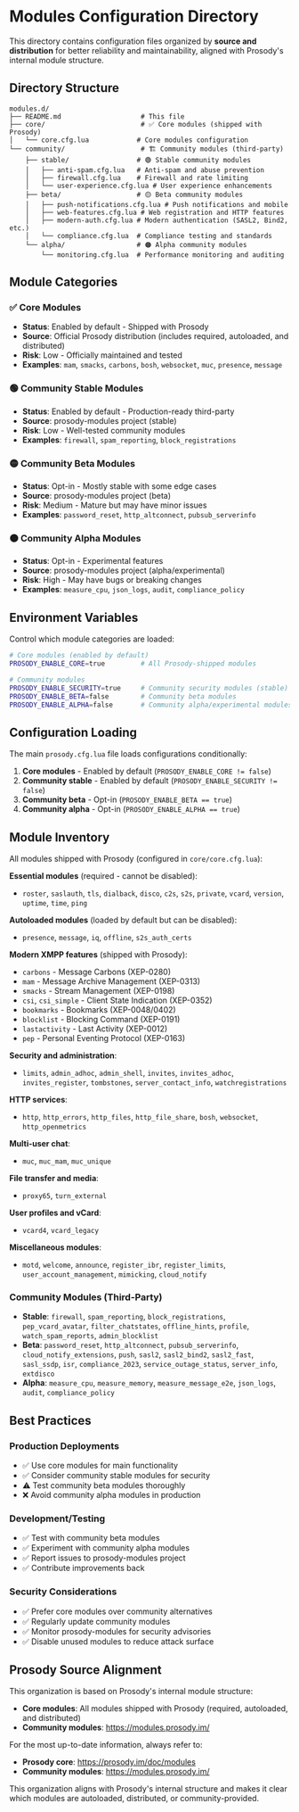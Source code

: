 # Modules Configuration Directory

This directory contains configuration files organized by **source and distribution** for better reliability and maintainability, aligned with Prosody's internal module structure.

## Directory Structure

```text
modules.d/
├── README.md                    # This file
├── core/                        # ✅ Core modules (shipped with Prosody)
│   └── core.cfg.lua            # Core modules configuration
└── community/                   # 🏗️ Community modules (third-party)
    ├── stable/                 # 🟢 Stable community modules
    │   ├── anti-spam.cfg.lua   # Anti-spam and abuse prevention
    │   ├── firewall.cfg.lua    # Firewall and rate limiting
    │   └── user-experience.cfg.lua # User experience enhancements
    ├── beta/                   # 🟡 Beta community modules
    │   ├── push-notifications.cfg.lua # Push notifications and mobile
    │   ├── web-features.cfg.lua # Web registration and HTTP features
    │   ├── modern-auth.cfg.lua # Modern authentication (SASL2, Bind2, etc.)
    │   └── compliance.cfg.lua  # Compliance testing and standards
    └── alpha/                  # 🟠 Alpha community modules
        └── monitoring.cfg.lua  # Performance monitoring and auditing
```

## Module Categories

### ✅ **Core Modules**

- **Status**: Enabled by default - Shipped with Prosody
- **Source**: Official Prosody distribution (includes required, autoloaded, and distributed)
- **Risk**: Low - Officially maintained and tested
- **Examples**: `mam`, `smacks`, `carbons`, `bosh`, `websocket`, `muc`, `presence`, `message`

### 🟢 **Community Stable Modules**

- **Status**: Enabled by default - Production-ready third-party
- **Source**: prosody-modules project (stable)
- **Risk**: Low - Well-tested community modules
- **Examples**: `firewall`, `spam_reporting`, `block_registrations`

### 🟡 **Community Beta Modules**

- **Status**: Opt-in - Mostly stable with some edge cases
- **Source**: prosody-modules project (beta)
- **Risk**: Medium - Mature but may have minor issues
- **Examples**: `password_reset`, `http_altconnect`, `pubsub_serverinfo`

### 🟠 **Community Alpha Modules**

- **Status**: Opt-in - Experimental features
- **Source**: prosody-modules project (alpha/experimental)
- **Risk**: High - May have bugs or breaking changes
- **Examples**: `measure_cpu`, `json_logs`, `audit`, `compliance_policy`

## Environment Variables

Control which module categories are loaded:

```bash
# Core modules (enabled by default)
PROSODY_ENABLE_CORE=true         # All Prosody-shipped modules

# Community modules
PROSODY_ENABLE_SECURITY=true     # Community security modules (stable)
PROSODY_ENABLE_BETA=false        # Community beta modules
PROSODY_ENABLE_ALPHA=false       # Community alpha/experimental modules
```

## Configuration Loading

The main `prosody.cfg.lua` file loads configurations conditionally:

1. **Core modules** - Enabled by default (`PROSODY_ENABLE_CORE != false`)
2. **Community stable** - Enabled by default (`PROSODY_ENABLE_SECURITY != false`)
3. **Community beta** - Opt-in (`PROSODY_ENABLE_BETA == true`)
4. **Community alpha** - Opt-in (`PROSODY_ENABLE_ALPHA == true`)

## Module Inventory

All modules shipped with Prosody (configured in `core/core.cfg.lua`):

**Essential modules** (required - cannot be disabled):

- `roster`, `saslauth`, `tls`, `dialback`, `disco`, `c2s`, `s2s`, `private`, `vcard`, `version`, `uptime`, `time`, `ping`

**Autoloaded modules** (loaded by default but can be disabled):

- `presence`, `message`, `iq`, `offline`, `s2s_auth_certs`

**Modern XMPP features** (shipped with Prosody):

- `carbons` - Message Carbons (XEP-0280)
- `mam` - Message Archive Management (XEP-0313)
- `smacks` - Stream Management (XEP-0198)
- `csi`, `csi_simple` - Client State Indication (XEP-0352)
- `bookmarks` - Bookmarks (XEP-0048/0402)
- `blocklist` - Blocking Command (XEP-0191)
- `lastactivity` - Last Activity (XEP-0012)
- `pep` - Personal Eventing Protocol (XEP-0163)

**Security and administration**:

- `limits`, `admin_adhoc`, `admin_shell`, `invites`, `invites_adhoc`, `invites_register`, `tombstones`, `server_contact_info`, `watchregistrations`

**HTTP services**:

- `http`, `http_errors`, `http_files`, `http_file_share`, `bosh`, `websocket`, `http_openmetrics`

**Multi-user chat**:

- `muc`, `muc_mam`, `muc_unique`

**File transfer and media**:

- `proxy65`, `turn_external`

**User profiles and vCard**:

- `vcard4`, `vcard_legacy`

**Miscellaneous modules**:

- `motd`, `welcome`, `announce`, `register_ibr`, `register_limits`, `user_account_management`, `mimicking`, `cloud_notify`

### Community Modules (Third-Party)

- **Stable**: `firewall`, `spam_reporting`, `block_registrations`, `pep_vcard_avatar`, `filter_chatstates`, `offline_hints`, `profile`, `watch_spam_reports`, `admin_blocklist`
- **Beta**: `password_reset`, `http_altconnect`, `pubsub_serverinfo`, `cloud_notify_extensions`, `push`, `sasl2`, `sasl2_bind2`, `sasl2_fast`, `sasl_ssdp`, `isr`, `compliance_2023`, `service_outage_status`, `server_info`, `extdisco`
- **Alpha**: `measure_cpu`, `measure_memory`, `measure_message_e2e`, `json_logs`, `audit`, `compliance_policy`

## Best Practices

### Production Deployments

- ✅ Use core modules for main functionality
- ✅ Consider community stable modules for security
- ⚠️ Test community beta modules thoroughly
- ❌ Avoid community alpha modules in production

### Development/Testing

- ✅ Test with community beta modules
- ✅ Experiment with community alpha modules
- ✅ Report issues to prosody-modules project
- ✅ Contribute improvements back

### Security Considerations

- ✅ Prefer core modules over community alternatives
- ✅ Regularly update community modules
- ✅ Monitor prosody-modules for security advisories
- ✅ Disable unused modules to reduce attack surface

## Prosody Source Alignment

This organization is based on Prosody's internal module structure:

- **Core modules**: All modules shipped with Prosody (required, autoloaded, and distributed)
- **Community modules**: <https://modules.prosody.im/>

For the most up-to-date information, always refer to:

- **Prosody core**: <https://prosody.im/doc/modules>
- **Community modules**: <https://modules.prosody.im/>

This organization aligns with Prosody's internal structure and makes it clear which modules are autoloaded, distributed, or community-provided.
